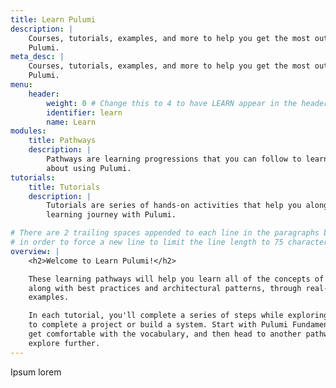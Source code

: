 ```yaml
---
title: Learn Pulumi
description: |
    Courses, tutorials, examples, and more to help you get the most out of
    Pulumi.
meta_desc: |
    Courses, tutorials, examples, and more to help you get the most out of
    Pulumi.
menu:
    header:
        weight: 0 # Change this to 4 to have LEARN appear in the header bar.
        identifier: learn
        name: Learn
modules:
    title: Pathways
    description: |
        Pathways are learning progressions that you can follow to learn more
        about using Pulumi.
tutorials:
    title: Tutorials
    description: |
        Tutorials are series of hands-on activities that help you along your
        learning journey with Pulumi.

# There are 2 trailing spaces appended to each line in the paragraphs below
# in order to force a new line to limit the line length to 75 characters.
overview: |
    <h2>Welcome to Learn Pulumi!</h2>

    These learning pathways will help you learn all of the concepts of Pulumi,  
    along with best practices and architectural patterns, through real-life  
    examples.  

    In each tutorial, you'll complete a series of steps while exploring Pulumi  
    to complete a project or build a system. Start with Pulumi Fundamentals to  
    get comfortable with the vocabulary, and then head to another pathway to  
    explore further.  
---
```


Ipsum lorem
